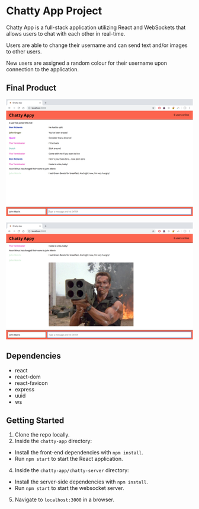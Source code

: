 # Chatty App Project

Chatty App is a full-stack application utilizing React and WebSockets that allows users to chat with each other in real-time.

Users are able to change their username and can send text and/or images to other users.

New users are assigned a random colour for their username upon connection to the application.

## Final Product

![chat screen](https://github.com/andydlindsay/chatty-app/blob/master/docs/chat-screen.png)

![chat image](https://github.com/andydlindsay/chatty-app/blob/master/docs/chat-image.png)

## Dependencies

* react
* react-dom
* react-favicon
* express
* uuid
* ws

## Getting Started

1. Clone the repo locally.
2. Inside the `chatty-app` directory:
  * Install the front-end dependencies with `npm install`.
  * Run `npm start` to start the React application.
4. Inside the `chatty-app/chatty-server` directory:
  * Install the server-side dependencies with `npm install`.
  * Run `npm start` to start the websocket server.
5. Navigate to `localhost:3000` in a browser.
